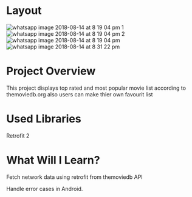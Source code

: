 # Layout

![whatsapp image 2018-08-14 at 8 19 04 pm 1](https://user-images.githubusercontent.com/20448355/44110878-38ea7ab8-a001-11e8-87be-88f6352036c6.jpeg)
![whatsapp image 2018-08-14 at 8 19 04 pm 2](https://user-images.githubusercontent.com/20448355/44110879-390f2e6c-a001-11e8-98ac-3456cfe70232.jpeg)
![whatsapp image 2018-08-14 at 8 19 04 pm](https://user-images.githubusercontent.com/20448355/44110881-393490e4-a001-11e8-8ebd-de8684a6ae75.jpeg)
![whatsapp image 2018-08-14 at 8 31 22 pm](https://user-images.githubusercontent.com/20448355/44110882-39578482-a001-11e8-981e-4cf11065b0ea.jpeg)


# Project Overview

This project displays top rated and most popular movie list according to themoviedb.org also users can make thier own favourit list


# Used Libraries

Retrofit 2

# What Will I Learn?

  Fetch network data using retrofit from themoviedb API
  
  Handle error cases in Android.
